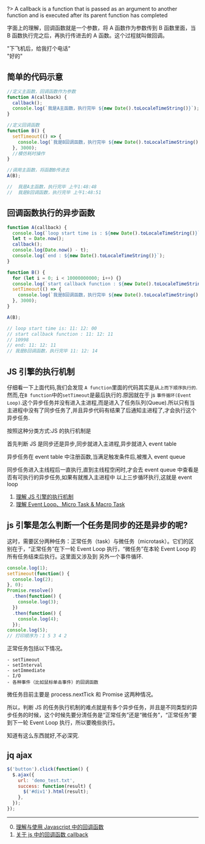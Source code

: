 ?> A callback is a function that is passed as an argument to another function and is executed after its parent function has completed

字面上的理解，回调函数就是一个参数，将 A 函数作为参数传到 B 函数里面，当 B 函数执行完之后，再执行传进去的 A 函数。这个过程就叫做回调。

"下飞机后，给我打个电话"  
"好的"

## 简单的代码示意

```javascript
//定义主函数，回调函数作为参数
function A(callback) {
  callback();
  console.log(`我是A主函数，执行完毕 ${new Date().toLocaleTimeString()}`);
}

//定义回调函数
function B() {
  setTimeout(() => {
    console.log(`我是B回调函数，执行完毕 ${new Date().toLocaleTimeString()}`);
  }, 3000);
  //模仿耗时操作
}

//调用主函数，将函数B传进去
A(B);

//  我是A主函数，执行完毕 上午1:48:48
//  我是B回调函数，执行完毕 上午1:48:51
```

## 回调函数执行的异步函数

```javascript
function A(callback) {
  console.log(`loop start time is : ${new Date().toLocaleTimeString()}`);
  let t = Date.now();
  callback();
  console.log(Date.now() - t);
  console.log(`end : ${new Date().toLocaleTimeString()}`);
}

function B() {
  for (let i = 0; i < 10000000000; i++) {}
  console.log(`start callback function : ${new Date().toLocaleTimeString()}`);
  setTimeout(() => {
    console.log(`我是B回调函数，执行完毕 ${new Date().toLocaleTimeString()}`);
  }, 3000);
}

A(B);

// loop start time is: 11: 12: 00
// start callback function : 11: 12: 11
// 10998
// end: 11: 12: 11
// 我是B回调函数，执行完毕 11: 12: 14
```

## JS 引擎的执行机制

仔细看一下上面代码,我们会发现 `A function`里面的代码其实是从`上而下顺序执行的`.然而,在`B function`中的`setTimeout`是最后执行的.原因就在于 js `事件循环(Event Loop)`.这个异步任务并没有进入主进程,而是进入了任务队列(Queue).所以只有当主进程中没有了同步任务了,并且异步代码有结果了后通知主进程了,才会执行这个异步任务.

按照这种分类方式:JS 的执行机制是

首先判断 JS 是同步还是异步,同步就进入主进程,异步就进入 event table

异步任务在 event table 中注册函数,当满足触发条件后,被推入 event queue

同步任务进入主线程后一直执行,直到主线程空闲时,才会去 event queue 中查看是否有可执行的异步任务,如果有就推入主进程中
以上三步循环执行,这就是 event loop

1. [理解 JS 引擎的执行机制](http://web.jobbole.com/93749/#2)
2. [理解 Event Loop、Micro Task & Macro Task](https://zhuanlan.zhihu.com/p/28051505)

<!-- 代码示意:2

```javascript
// eg_2

function printIt() {
  console.log('code change world!');
}

function plus(callback) {
  console.time();
  setTimeout(() => {
    callback();
  }, 3000);
  console.timeEnd();
}

printIt();
// code change world!

plus(printIt);
// default: 0.06103515625ms
// code change world!
``` -->

## js 引擎是怎么判断一个任务是同步的还是异步的呢?

这时，需要区分两种任务：正常任务（task）与微任务（microtask）。它们的区别在于，“正常任务”在下一轮 Event Loop 执行，“微任务”在本轮 Event Loop 的所有任务结束后执行。这里面又涉及到 另外一个事件循环.

```javascript
console.log(1);
setTimeout(function() {
  console.log(2);
}, 0);
Promise.resolve()
  .then(function() {
    console.log(3);
  })
  .then(function() {
    console.log(4);
  });
console.log(5);
// 打印顺序为：1 5 3 4 2
```

正常任务包括以下情况。

```
- setTimeout
- setInterval
- setImmediate
- I/O
- 各种事件（比如鼠标单击事件）的回调函数
```

微任务目前主要是 process.nextTick 和 Promise 这两种情况。

所以，判断 JS 的任务执行机制的难点就是有多个异步任务，并且是不同类型的异步任务的时候，这个时候先要分清任务是“正常任务”还是“微任务”，“正常任务”要到下一轮 Event Loop 执行，所以要晚些执行。

知道有这么东西就好,不必深究.

## jq ajax

```javascript
$('button').click(function() {
  $.ajax({
    url: 'demo_test.txt',
    success: function(result) {
      $('#div1').html(result);
    },
  });
});
```

---

0. [理解与使用 Javascript 中的回调函数](http://www.html-js.com/article/1592)
1. [关于 js 中的回调函数 callback](https://juejin.im/entry/584f9dac8d6d8100545cbbc6)
